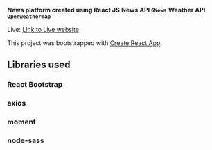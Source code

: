 **News platform created using React JS**
**News API `GNews`**
**Weather API `Openweathermap`**

Live: [Link to Live website](https://entri-a08be.web.app/)

This project was bootstrapped with [Create React App](https://github.com/facebook/create-react-app).

## Libraries used

### React Bootstrap
### axios
### moment
### node-sass
